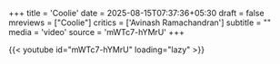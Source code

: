 +++
title = 'Coolie'
date = 2025-08-15T07:37:36+05:30
draft = false
mreviews = ["Coolie"]
critics = ['Avinash Ramachandran']
subtitle = ""
media = 'video'
source = 'mWTc7-hYMrU'
+++

{{< youtube id="mWTc7-hYMrU" loading="lazy" >}}

